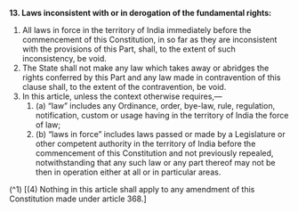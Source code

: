 **13. Laws inconsistent with or in derogation of the fundamental rights:**
1. All laws in force in the territory of India immediately before the commencement of this Constitution, in so far as they are inconsistent with the provisions of this Part, shall, to the extent of such inconsistency, be void.
2. The State shall not make any law which takes away or abridges the rights conferred by this Part and any law made in contravention of this clause shall, to the extent of the contravention, be void.
3. In this article, unless the context otherwise requires,—
	1. (a) “law” includes any Ordinance, order, bye-law, rule, regulation, notification, custom or usage having in the territory of India the force of law;
	2. (b) “laws in force” includes laws passed or made by a Legislature or other competent authority in the territory of India before the commencement of this Constitution and not previously repealed, notwithstanding that any such law or any part thereof may not be then in operation either at all or in particular areas.

(^1) [(4) Nothing in this article shall apply to any amendment of this Constitution made under article 368.]